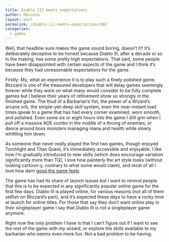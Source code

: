```yaml
---
title: Diablo III meets expectations
author: Malcolm
layout: post
permalink: /diablo-iii-meets-expectations/80/
categories:
  - games
---
```

Well, that headline sure makes the game sound boring, doesn&#8217;t it? It&#8217;s deliberately deceptive to be honest because Diablo III, after a decade or so in the making, has some pretty high expectations. That said, some people have been disappointed with certain aspects of the game and I think it&#8217;s because they had unreasonable expectations for the game.

Firstly: My, what an experience it is to play such a finely polished game. Blizzard is one of the treasured developers that will delay games seemingly forever while they work on what many would consider to be fully complete games but I believe their years of refinement show so strongly in the finished game. The thud of a Barbarian&#8217;s fist, the power of a Wizard&#8217;s arcane orb, the simple-yet-deep skill system, even the near-instant load times speak to a game that has had every corner examined, worn smooth, and polished. Even some six or eight hours into the game I still grin when I pull off a massive AOE combo in the middle of a throng of enemies, or dance around boss monsters managing mana and health while slowly whittling him down.

As someone that never really played the first two games, though enjoyed Torchlight and Titan Quest, it&#8217;s immediately accessible and enjoyable. I like how I&#8217;m gradually introduced to new skills (which does encourage variation significantly more than TQ), I love how painterly the art style looks (without looking cartoon-y, contrary to what some would claim), and most of all I love how darn [good the game feels][1].

The game has had its share of launch issues but I want to remind people that this is to be expected in any significantly popular online game for the first few days. Diablo III is played online, for various reasons (not all of them selfish on Blizzard&#8217;s part), and it&#8217;s expected these days to have a rocky time at launch for online titles. For those that say they don&#8217;t want online play in their singleplayer game I say that Diablo III is not a singleplayer game anymore.

Right now the only problem I have is that I can&#8217;t figure out if I want to see the rest of the game with my wizard, or explore the skills available to my barbarian who seems even more fun. Not a bad problem to be having.

 [1]: http://www.malcolmcrum.com/wp/what-makes-a-game-feel-good/36/ "What makes a game feel good?"